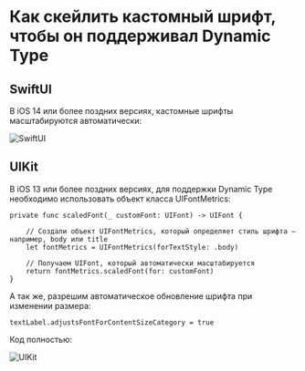 # Как скейлить кастомный шрифт, чтобы он поддерживал Dynamic Type

## SwiftUI

В iOS 14 или более поздних версиях, кастомные шрифты масштабируются автоматически:

![SwiftUI](https://github.com/Pavel-Aleksandrovich/CustomFont/assets/87460819/04af8aab-08a6-41b3-af8e-75cb569edbdc)

## UIKit

В iOS 13 или более поздних версиях, для поддержки Dynamic Type необходимо использовать объект класса UIFontMetrics:

```
private func scaledFont(_ customFont: UIFont) -> UIFont {
    
    // Создали объект UIFontMetrics, который определяет стиль шрифта — например, body или title
    let fontMetrics = UIFontMetrics(forTextStyle: .body)
    
    // Получаем UIFont, который автоматически масштабируется
    return fontMetrics.scaledFont(for: customFont)
}
```

А так же, разрешим автоматическое обновление шрифта при изменении размера:

```
textLabel.adjustsFontForContentSizeCategory = true
```

Код полностью:

![UIKit](https://github.com/Pavel-Aleksandrovich/CustomFont/assets/87460819/dd89cc21-34c1-48bb-84f6-11c19368b798)



